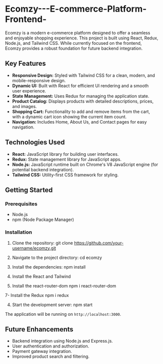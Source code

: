 # Ecomzy---E-commerce-Platform-Frontend-
Ecomzy is a modern e-commerce platform designed to offer a seamless and enjoyable shopping experience. This project is built using React, Redux, Node.js, and Tailwind CSS. While currently focused on the frontend, Ecomzy provides a robust foundation for future backend integration. 

## Key Features

- **Responsive Design:** Styled with Tailwind CSS for a clean, modern, and mobile-responsive design.
- **Dynamic UI:** Built with React for efficient UI rendering and a smooth user experience.
- **State Management:** Uses Redux for managing the application state.
- **Product Catalog:** Displays products with detailed descriptions, prices, and images.
- **Shopping Cart:** Functionality to add and remove items from the cart, with a dynamic cart icon showing the current item count.
- **Navigation:** Includes Home, About Us, and Contact pages for easy navigation.

## Technologies Used

- **React:** JavaScript library for building user interfaces.
- **Redux:** State management library for JavaScript apps.
- **Node.js:** JavaScript runtime built on Chrome's V8 JavaScript engine (for potential backend integration).
- **Tailwind CSS:** Utility-first CSS framework for styling.

## Getting Started

### Prerequisites

- Node.js
- npm (Node Package Manager)

### Installation

1. Clone the repository:
    git clone https://github.com/your-username/ecomzy.git
    
2. Navigate to the project directory:
    cd ecomzy
   
3. Install the dependencies:
    npm install
    
4. Install the React and Tailwind
   
6. Install the react-router-dom
   npm i react-router-dom

7- Install the Redux 
   npm i redux

4. Start the development server:
    npm start
    
 

The application will be running on `http://localhost:3000`.

## Future Enhancements

- Backend integration using Node.js and Express.js.
- User authentication and authorization.
- Payment gateway integration.
- Improved product search and filtering.

